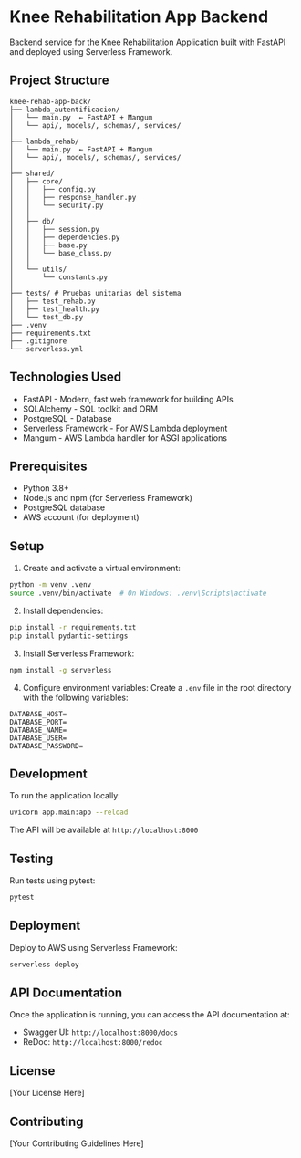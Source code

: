 # Knee Rehabilitation App Backend

Backend service for the Knee Rehabilitation Application built with FastAPI and deployed using Serverless Framework.

## Project Structure

```
knee-rehab-app-back/
├── lambda_autentificacion/
│   └── main.py  ← FastAPI + Mangum
│   └── api/, models/, schemas/, services/
│
├── lambda_rehab/
│   └── main.py  ← FastAPI + Mangum
│   └── api/, models/, schemas/, services/
│
├── shared/   
│   ├── core/
│   │   ├── config.py
│   │   ├── response_handler.py 
│   │   └── security.py
│   │
│   ├── db/
│   │   ├── session.py
│   │   ├── dependencies.py
│   │   ├── base.py
│   │   └── base_class.py
│   │
│   └── utils/
│       └── constants.py
│
├── tests/ # Pruebas unitarias del sistema
│   ├── test_rehab.py
│   ├── test_health.py
│   └── test_db.py
├── .venv
├── requirements.txt
├── .gitignore
└── serverless.yml
```

## Technologies Used

- FastAPI - Modern, fast web framework for building APIs
- SQLAlchemy - SQL toolkit and ORM
- PostgreSQL - Database
- Serverless Framework - For AWS Lambda deployment
- Mangum - AWS Lambda handler for ASGI applications

## Prerequisites

- Python 3.8+
- Node.js and npm (for Serverless Framework)
- PostgreSQL database
- AWS account (for deployment)

## Setup

1. Create and activate a virtual environment:
```bash
python -m venv .venv
source .venv/bin/activate  # On Windows: .venv\Scripts\activate
```

2. Install dependencies:
```bash
pip install -r requirements.txt
pip install pydantic-settings
```

3. Install Serverless Framework:
```bash
npm install -g serverless
```

4. Configure environment variables:
Create a `.env` file in the root directory with the following variables:
```
DATABASE_HOST=
DATABASE_PORT=
DATABASE_NAME=
DATABASE_USER=
DATABASE_PASSWORD=
```

## Development

To run the application locally:

```bash
uvicorn app.main:app --reload
```

The API will be available at `http://localhost:8000`

## Testing

Run tests using pytest:

```bash
pytest
```

## Deployment

Deploy to AWS using Serverless Framework:

```bash
serverless deploy
```

## API Documentation

Once the application is running, you can access the API documentation at:
- Swagger UI: `http://localhost:8000/docs`
- ReDoc: `http://localhost:8000/redoc`

## License

[Your License Here]

## Contributing

[Your Contributing Guidelines Here]

